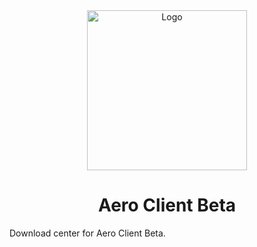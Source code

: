 <div align="center">
  <img src="https://user-images.githubusercontent.com/74999267/157622833-594a50af-8c53-4a3d-a8ae-bcc5bdf995b6.png" alt="Logo" width="256px"/>
  <h1>Aero Client Beta</h1>
</div>

Download center for Aero Client Beta.
